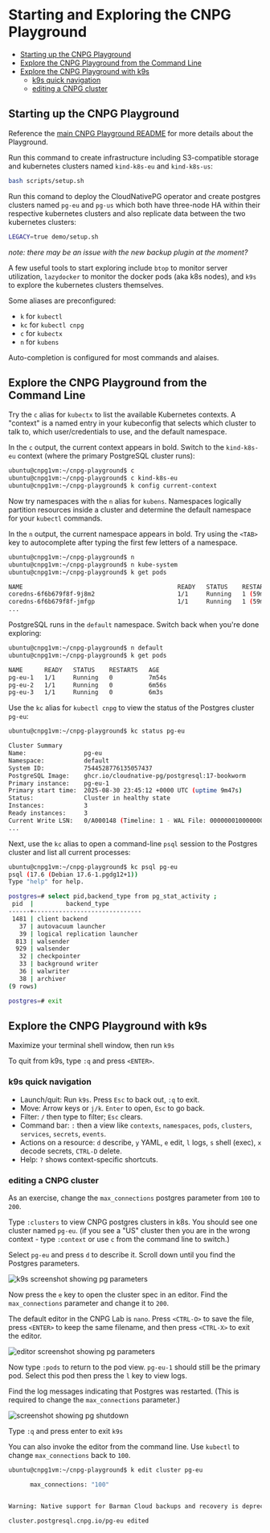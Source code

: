 # Starting and Exploring the CNPG Playground

- [Starting up the CNPG Playground](#starting-up-the-cnpg-playground)
- [Explore the CNPG Playground from the Command Line](#explore-the-cnpg-playground-from-the-command-line)
- [Explore the CNPG Playground with k9s](#explore-the-cnpg-playground-with-k9s)
  - [k9s quick navigation](#k9s-quick-navigation)
  - [editing a CNPG cluster](#editing-a-cnpg-cluster)

## Starting up the CNPG Playground

Reference the [main CNPG Playground README](../../README.md) for more details
about the Playground.

Run this command to create infrastructure including S3-compatible storage and
kubernetes clusters named `kind-k8s-eu` and `kind-k8s-us`:

```bash
bash scripts/setup.sh
```

Run this comand to deploy the CloudNativePG operator and create postgres clusters
named `pg-eu` and `pg-us` which both have three-node HA within their respective
kubernetes clusters and also replicate data between the two kubernetes clusters:

```bash
LEGACY=true demo/setup.sh
```

*note: there may be an issue with the new backup plugin at the moment?*

A few useful tools to start exploring include `btop` to monitor server
utilization, `lazydocker` to monitor the docker pods (aka k8s nodes),
and `k9s` to explore the kubernetes clusters themselves.

Some aliases are preconfigured:
* `k` for `kubectl`
* `kc` for `kubectl cnpg`
* `c` for `kubectx`
* `n` for `kubens`

Auto-completion is configured for most commands and alaises.


## Explore the CNPG Playground from the Command Line

Try the `c` alias for `kubectx` to list the available Kubernetes contexts. A "context" is a named entry in your kubeconfig that selects which cluster to talk to, which user/credentials to use, and the default namespace.

In the `c` output, the current context appears in bold. Switch to the `kind-k8s-eu` context (where the primary PostgreSQL cluster runs):

```bash
ubuntu@cnpg1vm:~/cnpg-playground$ c
ubuntu@cnpg1vm:~/cnpg-playground$ c kind-k8s-eu
ubuntu@cnpg1vm:~/cnpg-playground$ k config current-context
```

Now try namespaces with the `n` alias for `kubens`. Namespaces logically partition resources inside a cluster and determine the default namespace for your `kubectl` commands.

In the `n` output, the current namespace appears in bold. Try using the `<TAB>` key to autocomplete after typing the first few letters of a namespace.

```bash
ubuntu@cnpg1vm:~/cnpg-playground$ n
ubuntu@cnpg1vm:~/cnpg-playground$ n kube-system
ubuntu@cnpg1vm:~/cnpg-playground$ k get pods

NAME                                           READY   STATUS    RESTARTS      AGE
coredns-6f6b679f8f-9j8m2                       1/1     Running   1 (59m ago)   62m
coredns-6f6b679f8f-jmfgp                       1/1     Running   1 (59m ago)   62m
...
```

PostgreSQL runs in the `default` namespace. Switch back when you're done exploring:

```bash
ubuntu@cnpg1vm:~/cnpg-playground$ n default
ubuntu@cnpg1vm:~/cnpg-playground$ k get pods

NAME      READY   STATUS    RESTARTS   AGE
pg-eu-1   1/1     Running   0          7m54s
pg-eu-2   1/1     Running   0          6m56s
pg-eu-3   1/1     Running   0          6m3s
```

Use the `kc` alias for `kubectl cnpg` to view the status of the Postgres cluster `pg-eu`:

```bash
ubuntu@cnpg1vm:~/cnpg-playground$ kc status pg-eu

Cluster Summary
Name:                pg-eu
Namespace:           default
System ID:           7544528776135057437
PostgreSQL Image:    ghcr.io/cloudnative-pg/postgresql:17-bookworm
Primary instance:    pg-eu-1
Primary start time:  2025-08-30 23:45:12 +0000 UTC (uptime 9m47s)
Status:              Cluster in healthy state
Instances:           3
Ready instances:     3
Current Write LSN:   0/A000148 (Timeline: 1 - WAL File: 00000001000000000000000A)
...
```

Next, use the `kc` alias to open a command-line `psql` session to the Postgres cluster and list all current processes:

```bash
ubuntu@cnpg1vm:~/cnpg-playground$ kc psql pg-eu
psql (17.6 (Debian 17.6-1.pgdg12+1))
Type "help" for help.

postgres=# select pid,backend_type from pg_stat_activity ;
 pid  |         backend_type
------+------------------------------
 1481 | client backend
   37 | autovacuum launcher
   39 | logical replication launcher
  813 | walsender
  929 | walsender
   32 | checkpointer
   33 | background writer
   36 | walwriter
   38 | archiver
(9 rows)

postgres=# exit
```


## Explore the CNPG Playground with k9s

Maximize your terminal shell window, then run `k9s`

To quit from k9s, type `:q` and press `<ENTER>`.

### k9s quick navigation

- Launch/quit: Run `k9s`. Press `Esc` to back out, `:q` to exit.
- Move: Arrow keys or `j/k`. `Enter` to open, `Esc` to go back.
- Filter: `/` then type to filter; `Esc` clears.
- Command bar: `:` then a view like `contexts`, `namespaces`, `pods`, `clusters`, `services`, `secrets`, `events`.
- Actions on a resource: `d` describe, `y` YAML, `e` edit, `l` logs, `s` shell (exec), `x` decode secrets, `CTRL-D` delete.
- Help: `?` shows context-specific shortcuts.

### editing a CNPG cluster

As an exercise, change the `max_connections` postgres parameter from `100` to `200`.

Type `:clusters` to view CNPG postgres clusters in k8s. You should see one cluster named `pg-eu`. (if you see a "US" cluster then you are in the wrong context - type `:context` or use `c` from the command line to switch.)

Select `pg-eu` and press `d` to describe it. Scroll down until you find the Postgres parameters.

![k9s screenshot showing pg parameters](images/k9s-pg-parameters.png)

Now press the `e` key to open the cluster spec in an editor.  Find the `max_connections` parameter and change it to `200`.

The default editor in the CNPG Lab is `nano`. Press `<CTRL-O>` to save the file, press `<ENTER>` to keep the same filename, and then press `<CTRL-X>` to exit the editor.

![editor screenshot showing pg parameters](images/editor-pg-parameters.png)

Now type `:pods` to return to the pod view.  `pg-eu-1` should still be the primary pod. Select this pod then press the `l` key to view logs.

Find the log messages indicating that Postgres was restarted.  (This is required to change the `max_connections` parameter.)

![screenshot showing pg shutdown](images/postgres-shutdown.png)

Type `:q` and press enter to exit `k9s`

You can also invoke the editor from the command line.  Use `kubectl` to change `max_connections` back to `100`.

```bash
ubuntu@cnpg1vm:~/cnpg-playground$ k edit cluster pg-eu

      max_connections: "100"


Warning: Native support for Barman Cloud backups and recovery is deprecated and will be completely removed in CloudNativePG 1.28.0. Found usage in: spec.backup.barmanObjectStore, spec.externalClusters.0.barmanObjectStore, spec.externalClusters.1.barmanObjectStore. Please migrate existing clusters to the new Barman Cloud Plugin to ensure a smooth transition.

cluster.postgresql.cnpg.io/pg-eu edited
```
